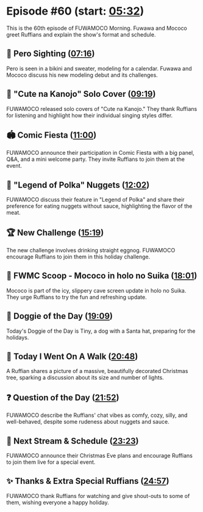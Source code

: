 # Episode #60 (start: [05:32](https://youtu.be/zu3kYXC8GYs?t=05m32s))

This is the 60th episode of FUWAMOCO Morning. Fuwawa and Mococo greet Ruffians and explain the show's format and schedule.

## 👀 Pero Sighting ([07:16](https://youtu.be/zu3kYXC8GYs?t=07m16s))

Pero is seen in a bikini and sweater, modeling for a calendar. Fuwawa and Mococo discuss his new modeling debut and its challenges.

## 🎤 "Cute na Kanojo" Solo Cover ([09:19](https://youtu.be/zu3kYXC8GYs?t=09m19s))

FUWAMOCO released solo covers of "Cute na Kanojo." They thank Ruffians for listening and highlight how their individual singing styles differ.

## 🏟️ Comic Fiesta ([11:00](https://youtu.be/zu3kYXC8GYs?t=11m00s))

FUWAMOCO announce their participation in Comic Fiesta with a big panel, Q&A, and a mini welcome party. They invite Ruffians to join them at the event.

## 🎪 "Legend of Polka" Nuggets ([12:02](https://youtu.be/zu3kYXC8GYs?t=12m02s))

FUWAMOCO discuss their feature in "Legend of Polka" and share their preference for eating nuggets without sauce, highlighting the flavor of the meat.

## 🏆 New Challenge ([15:19](https://youtu.be/zu3kYXC8GYs?t=15m19s))

The new challenge involves drinking straight eggnog. FUWAMOCO encourage Ruffians to join them in this holiday challenge.

## 🔎 FWMC Scoop - Mococo in holo no Suika ([18:01](https://youtu.be/zu3kYXC8GYs?t=18m01s))

Mococo is part of the icy, slippery cave screen update in holo no Suika. They urge Ruffians to try the fun and refreshing update.

## 🐶 Doggie of the Day ([19:09](https://youtu.be/zu3kYXC8GYs?t=19m09s))

Today's Doggie of the Day is Tiny, a dog with a Santa hat, preparing for the holidays.

## 🚶 Today I Went On A Walk ([20:48](https://youtu.be/zu3kYXC8GYs?t=20m48s))

A Ruffian shares a picture of a massive, beautifully decorated Christmas tree, sparking a discussion about its size and number of lights.

## ❓ Question of the Day ([21:52](https://youtu.be/zu3kYXC8GYs?t=21m52s))

FUWAMOCO describe the Ruffians' chat vibes as comfy, cozy, silly, and well-behaved, despite some rudeness about nuggets and sauce.

## 📅 Next Stream & Schedule ([23:23](https://youtu.be/zu3kYXC8GYs?t=23m23s))

FUWAMOCO announce their Christmas Eve plans and encourage Ruffians to join them live for a special event.

## ✨ Thanks & Extra Special Ruffians ([24:57](https://youtu.be/zu3kYXC8GYs?t=24m57s))

FUWAMOCO thank Ruffians for watching and give shout-outs to some of them, wishing everyone a happy holiday.
